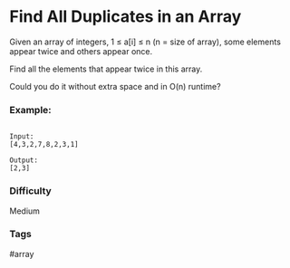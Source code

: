 # Find All Duplicates in an Array

Given an array of integers, 1 ≤ a[i] ≤ n (n = size of array), some elements appear twice and others appear once.

Find all the elements that appear twice in this array.

Could you do it without extra space and in O(n) runtime?

### Example:

```

Input:
[4,3,2,7,8,2,3,1]

Output:
[2,3]
```

### Difficulty

Medium

### Tags

#array
